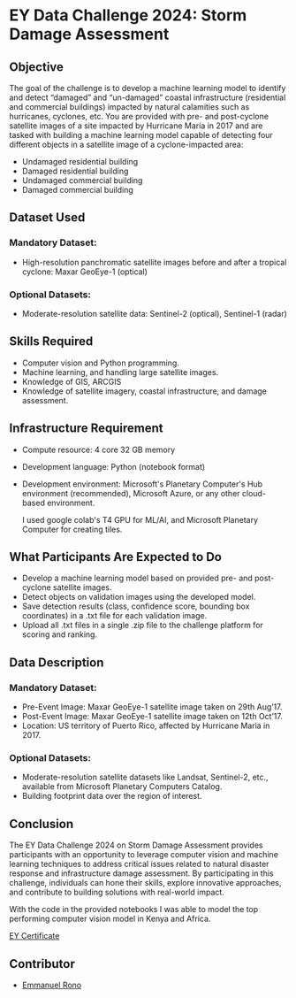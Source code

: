 # EY Data Challenge 2024: Storm Damage Assessment

## Objective
The goal of the challenge is to develop a machine learning model to identify and detect “damaged” and “un-damaged” coastal infrastructure (residential and commercial buildings) impacted by natural calamities such as hurricanes, cyclones, etc. You are provided with pre- and post-cyclone satellite images of a site impacted by Hurricane Maria in 2017 and are tasked with building a machine learning model capable of detecting four different objects in a satellite image of a cyclone-impacted area:
- Undamaged residential building
- Damaged residential building
- Undamaged commercial building
- Damaged commercial building

## Dataset Used
### Mandatory Dataset:
- High-resolution panchromatic satellite images before and after a tropical cyclone: Maxar GeoEye-1 (optical)

### Optional Datasets:
- Moderate-resolution satellite data: Sentinel-2 (optical), Sentinel-1 (radar)

## Skills Required
- Computer vision and Python programming.
- Machine learning, and handling large satellite images.
- Knowledge of GIS, ARCGIS
- Knowledge of satellite imagery, coastal infrastructure, and damage assessment.

## Infrastructure Requirement
- Compute resource: 4 core 32 GB memory
- Development language: Python (notebook format)
- Development environment: Microsoft's Planetary Computer's Hub environment (recommended), Microsoft Azure, or any other cloud-based environment.

  I used google colab's T4 GPU for ML/AI, and Microsoft Planetary Computer for creating tiles.

## What Participants Are Expected to Do
- Develop a machine learning model based on provided pre- and post-cyclone satellite images.
- Detect objects on validation images using the developed model.
- Save detection results (class, confidence score, bounding box coordinates) in a .txt file for each validation image.
- Upload all .txt files in a single .zip file to the challenge platform for scoring and ranking.

## Data Description
### Mandatory Dataset:
- Pre-Event Image: Maxar GeoEye-1 satellite image taken on 29th Aug’17.
- Post-Event Image: Maxar GeoEye-1 satellite image taken on 12th Oct’17.
- Location: US territory of Puerto Rico, affected by Hurricane Maria in 2017.

### Optional Datasets:
- Moderate-resolution satellite datasets like Landsat, Sentinel-2, etc., available from Microsoft Planetary Computers Catalog.
- Building footprint data over the region of interest.

## Conclusion
The EY Data Challenge 2024 on Storm Damage Assessment provides participants with an opportunity to leverage computer vision and machine learning techniques to address critical issues related to natural disaster response and infrastructure damage assessment. By participating in this challenge, individuals can hone their skills, explore innovative approaches, and contribute to building solutions with real-world impact. 

With the code in the provided notebooks I was able to model the top performing computer vision model in Kenya and Africa. 

[EY Certificate](https://www.linkedin.com/posts/emmanuel-rono-478875104_computervision-yolov9-activity-7173292425568763906-Kguv?utm_source=share&utm_medium=member_desktop)


## Contributor

- [Emmanuel Rono](https://github.com/marttech26)
